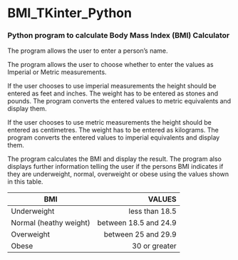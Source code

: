 # BMI_TKinter_Python
### Python program to calculate Body Mass Index (BMI) Calculator

The program allows the user to enter a person’s name.

The program allows the user to choose whether to enter the values as Imperial or Metric measurements.

If the user chooses to use imperial measurements the height should be entered as feet and inches. The weight has to be entered as stones and pounds. 
The program converts the entered values to metric equivalents and display them.

If the user chooses to use metric measurements the height should be entered as centimetres. The weight has to be entered as kilograms. 
The program converts the entered values to imperial equivalents and display them.


The program calculates the BMI and display the result.  The program also displays further information telling the user if the persons BMI indicates if they are underweight, normal, overweight or obese using the values shown in this table. 

|     BMI |     VALUES | 
| ---- | ---:  |
| Underweight	| less than 18.5 |
| Normal (heathy weight) | between 18.5 and 24.9 |
| Overweight | between 25 and 29.9 |
| Obese	| 30 or greater | 
